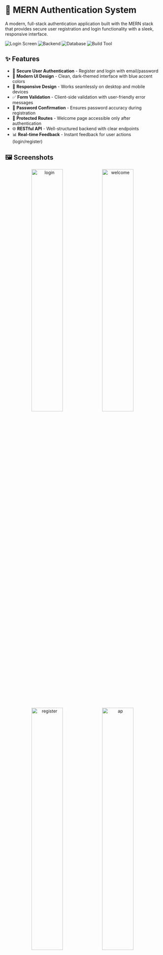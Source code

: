 # 🔐 MERN Authentication System

A modern, full-stack authentication application built with the MERN stack that provides secure user registration and login functionality with a sleek, responsive interface.

![Login Screen](https://img.shields.io/badge/Frontend-React-61DAFB?style=flat&logo=react&logoColor=white)
![Backend](https://img.shields.io/badge/Backend-Node.js-339933?style=flat&logo=node.js&logoColor=white)
![Database](https://img.shields.io/badge/Database-MongoDB-47A248?style=flat&logo=mongodb&logoColor=white)
![Build Tool](https://img.shields.io/badge/Build-Vite-646CFF?style=flat&logo=vite&logoColor=white)

## ✨ Features

- 🔑 **Secure User Authentication** - Register and login with email/password
- 🎨 **Modern UI Design** - Clean, dark-themed interface with blue accent colors
- 📱 **Responsive Design** - Works seamlessly on desktop and mobile devices
- ✅ **Form Validation** - Client-side validation with user-friendly error messages
- 🔄 **Password Confirmation** - Ensures password accuracy during registration
- 🚪 **Protected Routes** - Welcome page accessible only after authentication
- 🌐 **RESTful API** - Well-structured backend with clear endpoints
- 📊 **Real-time Feedback** - Instant feedback for user actions (login/register)

## 🖼️ Screenshots

<div align="center">
  <img src="login.png" alt="login" width="45%" />
  <img src="welcome.png" alt="welcome" width="45%" /> 
</div>
<div align="center">
  <img src="register.png" alt="register" width="45%" />
  <img src="api.png" alt="ap" width="45%" />
</div>


*Login Interface*:
Clean and intuitive login form with easy navigation to registration.

*Registration Form*:
Comprehensive registration with password confirmation and duplicate user detection.

*Welcome Dashboard*:
Success page displayed after successful authentication.

*API Response*:
JSON API responses showing user data structure.

## 🛠️ Tech Stack

### Frontend
| Technology | Version | Purpose |
|------------|---------|---------|
| **React** | 19.1.1 | UI Framework |
| **Vite** | Latest | Build Tool & Dev Server |
| **React Router DOM** | Latest | Client-side Routing |
| **Axios** | Latest | HTTP Client |
| **CSS3** | - | Styling & Responsive Design |

### Backend
| Technology | Version | Purpose |
|------------|---------|---------|
| **Node.js** | 14+ | Runtime Environment |
| **Express.js** | 5.1.0 | Web Application Framework |
| **MongoDB** | Latest | NoSQL Database |
| **Mongoose** | Latest | MongoDB Object Modeling |
| **CORS** | Latest | Cross-Origin Resource Sharing |
| **dotenv** | Latest | Environment Variables |

## 📋 Prerequisites

Ensure you have the following installed on your system:

- ✅ **Node.js** (version 14.0 or higher)
- ✅ **MongoDB** (local installation or MongoDB Atlas account)
- ✅ **npm** or **yarn** package manager
- ✅ **Git** (for cloning the repository)

## 🚀 Quick Start

### 1. Clone the Repository
```bash
git clone <repository-url>
cd MERN/login
```

### 2. Backend Setup
```bash
cd backend
npm install
```

Create a `.env` file in the `backend` directory:
```env
PORT=5000
MONGODB_URL=mongodb://localhost/mern-auth
# For MongoDB Atlas, use your connection string
```

### 3. Frontend Setup
```bash
cd ../frontend
npm install
```

### 4. Launch the Application

**Terminal 1 - Backend Server:**
```bash
cd backend
npm run dev
```
🚀 Backend running on `http://localhost:5000`

**Terminal 2 - Frontend Development Server:**
```bash
cd frontend
npm run dev
```
🚀 Frontend running on `http://localhost:5173`

### 5. Access the Application
Open your browser and navigate to `http://localhost:5173`

## 🌐 API Documentation

| Endpoint | Method | Description | Request Body |
|----------|--------|-------------|--------------|
| `/` | GET | Health check & MongoDB connection test | - |
| `/register` | POST | Register a new user | `{ "email": "user@example.com", "password": "password123" }` |
| `/login` | POST | Authenticate user login | `{ "email": "user@example.com", "password": "password123" }` |
| `/users` | GET | Retrieve all users (development) | - |
| `/users` | POST | Create user (alternative endpoint) | `{ "email": "user@example.com", "password": "password123" }` |

### Example API Response
```json
{
  "_id": "68c270a164126cd734310754",
  "email": "test@example.com",
  "password": "testpass",
  "__v": 0
}
```

## 📁 Project Structure

```
MERN/login/
├── 📁 backend/
│   ├── 📁 model/
│   │   └── 📄 user.js              # Mongoose User Schema
│   ├── 📄 package.json             # Backend Dependencies
│   ├── 📄 server.js                # Express Server & Routes
│   └── 📄 .env                     # Environment Variables
├── 📁 frontend/
│   ├── 📁 public/                  # Static Assets
│   ├── 📁 src/
│   │   ├── 📁 assets/              # Images, Icons, etc.
│   │   ├── 📄 App.jsx              # Main Component with Routing
│   │   ├── 📄 Login.jsx            # Authentication Forms
│   │   ├── 📄 Welcome.jsx          # Protected Welcome Page
│   │   ├── 📄 main.jsx             # React Entry Point
│   │   └── 📄 index.css            # Global Styles
│   ├── 📄 package.json             # Frontend Dependencies
│   └── 📄 vite.config.js           # Vite Configuration
└── 📄 README.md                    # Project Documentation
```

## 🎯 Usage Guide

1. **Registration**: Click "Need to register?" and fill out the form
2. **Login**: Use your registered credentials to log in
3. **Navigation**: Seamlessly switch between login and registration
4. **Success**: Access the welcome page after successful authentication

## 🔒 Security Considerations

⚠️ **Important Security Notes:**
- This is a basic authentication system for learning purposes
- Passwords are currently stored in plain text (not recommended for production)
- No session management or JWT tokens implemented yet

## 🚀 Future Enhancements

- [ ] **Password Hashing** with bcrypt for secure password storage
- [ ] **JWT Authentication** for stateless session management
- [ ] **Password Reset** functionality via email
- [ ] **Email Verification** for new user accounts
- [ ] **User Profile Management** with avatar uploads
- [ ] **Role-Based Access Control** (Admin/User roles)
- [ ] **Rate Limiting** to prevent brute force attacks
- [ ] **OAuth Integration** (Google, GitHub, Facebook)
- [ ] **Remember Me** functionality
- [ ] **Two-Factor Authentication** (2FA)

## 🤝 Contributing

Contributions are welcome! Please follow these steps:

1. **Fork** the repository
2. **Create** a feature branch: `git checkout -b feature/AmazingFeature`
3. **Commit** your changes: `git commit -m 'Add some AmazingFeature'`
4. **Push** to the branch: `git push origin feature/AmazingFeature`
5. **Open** a Pull Request

## 📝 Development Scripts

### Backend Scripts
```bash
npm run dev    # Start development server with nodemon
npm start      # Start production server
```

### Frontend Scripts  
```bash
npm run dev    # Start Vite development server
npm run build  # Build for production
npm run preview # Preview production build
```

## 🐛 Troubleshooting

### Common Issues

**MongoDB Connection Issues:**
- Ensure MongoDB is running locally or check your Atlas connection string
- Verify the database URL in your `.env` file

**Port Conflicts:**
- Backend runs on port 5000, frontend on 5173
- Change ports in respective configuration files if needed

**CORS Errors:**
- Ensure CORS is properly configured in the backend
- Check that frontend is making requests to the correct backend URL

## 📄 License

This project is licensed under the **ISC License** - see the [LICENSE](LICENSE) file for details.

## 👨‍💻 Author

Created with ❤️ for learning full-stack development with the MERN stack.

---


⭐ **Star this repository if you found it helpful!**
